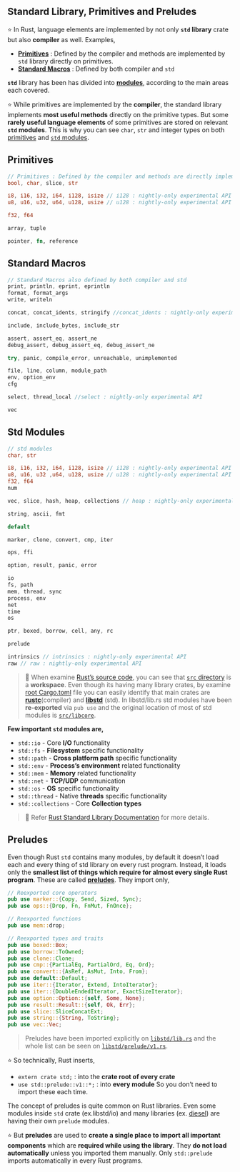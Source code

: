 Standard Library, Primitives and Preludes
---

⭐️ In Rust, language elements are implemented by not only **`std` library** crate but also **compiler** as well. Examples,
- **[Primitives](https://doc.rust-lang.org/std/#primitives)** : Defined by the compiler and methods are implemented by `std` library directly on primitives.
- **[Standard Macros](https://doc.rust-lang.org/std/#macros)** : Defined by both compiler and `std`

**`std`** library has been has divided into **[modules](https://doc.rust-lang.org/std/#modules)**, according to the main areas each covered.

⭐️ While primitives are implemented by the **compiler**, the standard library implements **most useful methods** directly on the primitive types. But some **rarely useful language elements** of some primitives are stored on relevant **`std` modules**. This is why you can see `char`, `str` and integer types on both [primitives](https://doc.rust-lang.org/std/#primitives) and [`std` modules](https://doc.rust-lang.org/std/#modules).


## Primitives

```rust
// Primitives : Defined by the compiler and methods are directly implemented by std
bool, char, slice, str

i8, i16, i32, i64, i128, isize // i128 : nightly-only experimental API
u8, u16, u32, u64, u128, usize // u128 : nightly-only experimental API

f32, f64

array, tuple

pointer, fn, reference
```

## Standard Macros

```rust
// Standard Macros also defined by both compiler and std
print, println, eprint, eprintln
format, format_args
write, writeln

concat, concat_idents, stringify //concat_idents : nightly-only experimental API

include, include_bytes, include_str

assert, assert_eq, assert_ne
debug_assert, debug_assert_eq, debug_assert_ne

try, panic, compile_error, unreachable, unimplemented

file, line, column, module_path
env, option_env
cfg

select, thread_local //select : nightly-only experimental API

vec
```

## Std Modules

```rust
// std modules
char, str

i8, i16, i32, i64, i128, isize // i128 : nightly-only experimental API
u8, u16, u32 ,u64, u128, usize // u128 : nightly-only experimental API
f32, f64
num

vec, slice, hash, heap, collections // heap : nightly-only experimental API

string, ascii, fmt

default

marker, clone, convert, cmp, iter

ops, ffi

option, result, panic, error

io
fs, path
mem, thread, sync
process, env
net
time
os

ptr, boxed, borrow, cell, any, rc

prelude

intrinsics // intrinsics : nightly-only experimental API
raw // raw : nightly-only experimental API
```

> 🔎 When examine [Rust’s source code](https://github.com/rust-lang/rust), you can see that [`src` directory](https://github.com/rust-lang/rust/tree/master/src) is a **workspace**. Even though its having many library crates, by examine [root Cargo.toml](https://github.com/rust-lang/rust/blob/master/src/Cargo.toml) file you can easily identify that main crates are **[rustc](https://github.com/rust-lang/rust/tree/master/src/rustc)**(compiler) and **[libstd](https://github.com/rust-lang/rust/tree/master/src/libstd)** (std). In libstd/lib.rs std modules have been **re-exported** via `pub use` and the original location of most of std modules is [`src/libcore`](https://github.com/rust-lang/rust/tree/master/src/libcore).

**Few important `std` modules are,**
- `std::io` - Core **I/O** functionality 
- `std::fs` - **Filesystem** specific functionality
- `std::path` - **Cross platform path** specific functionality
- `std::env` - **Process’s environment** related functionality
- `std::mem` - **Memory** related functionality
- `std::net` - **TCP/UDP** communication
- `std::os` - **OS** specific functionality
- `std::thread` - Native **threads** specific functionality
- `std::collections` - Core **Collection types**

> 💯 Refer [Rust Standard Library Documentation](https://doc.rust-lang.org/std/) for more details.


## Preludes

Even though Rust `std` contains many modules, by default it doesn’t load each and every thing of std library on every rust program. Instead, it loads only the **smallest list of things which require for almost every single Rust program**. These are called **[preludes](https://doc.rust-lang.org/std/prelude/)**. They import only,

```rust
// Reexported core operators
pub use marker::{Copy, Send, Sized, Sync};
pub use ops::{Drop, Fn, FnMut, FnOnce};

// Reexported functions
pub use mem::drop;

// Reexported types and traits
pub use boxed::Box;
pub use borrow::ToOwned;
pub use clone::Clone;
pub use cmp::{PartialEq, PartialOrd, Eq, Ord};
pub use convert::{AsRef, AsMut, Into, From};
pub use default::Default;
pub use iter::{Iterator, Extend, IntoIterator};
pub use iter::{DoubleEndedIterator, ExactSizeIterator};
pub use option::Option::{self, Some, None};
pub use result::Result::{self, Ok, Err};
pub use slice::SliceConcatExt;
pub use string::{String, ToString};
pub use vec::Vec;
```

> Preludes have been imported explicitly on [`libstd/lib.rs`](https://github.com/rust-lang/rust/blob/master/src/libstd/lib.rs#L353) and the whole list can be seen on [`libstd/prelude/v1.rs`](https://github.com/rust-lang/rust/blob/master/src/libstd/prelude/v1.rs).

⭐️ So technically, Rust inserts,
- `extern crate std;` : into the **crate root of every crate**
- `use std::prelude::v1::*;` : into **every module**
  So you don’t need to import these each time.


The concept of preludes is quite common on Rust libraries. Even some modules inside `std` crate (ex.libstd/io) and many libraries (ex. [diesel](https://github.com/diesel-rs/diesel/blob/master/diesel/src/lib.rs#L151)) are having their own `prelude` modules.

⭐️ But **preludes** are used to **create a single place to import all important components** which are **required while using the library**. They **do not load automatically** unless you imported them manually. Only `std::prelude` imports automatically in every Rust programs.